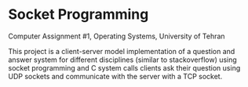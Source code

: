 # Socket Programming
Computer Assignment #1, Operating Systems, University of Tehran

This project is a client-server model implementation of a question and answer system for different disciplines (similar to stackoverflow) using socket programming and C system calls
clients ask their question using UDP sockets and communicate with the server with a TCP socket.
